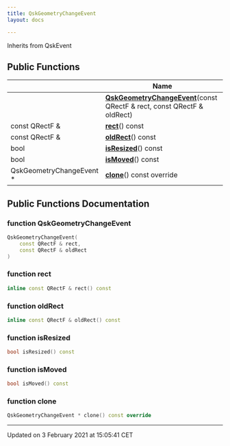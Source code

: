 ```yaml
---
title: QskGeometryChangeEvent
layout: docs

---
```





Inherits from QskEvent

## Public Functions

|                | Name           |
| -------------- | -------------- |
| | **[QskGeometryChangeEvent](/docs/classes/classQskGeometryChangeEvent/#function-qskgeometrychangeevent)**(const QRectF & rect, const QRectF & oldRect) |
| const QRectF & | **[rect](/docs/classes/classQskGeometryChangeEvent/#function-rect)**() const |
| const QRectF & | **[oldRect](/docs/classes/classQskGeometryChangeEvent/#function-oldrect)**() const |
| bool | **[isResized](/docs/classes/classQskGeometryChangeEvent/#function-isresized)**() const |
| bool | **[isMoved](/docs/classes/classQskGeometryChangeEvent/#function-ismoved)**() const |
| QskGeometryChangeEvent * | **[clone](/docs/classes/classQskGeometryChangeEvent/#function-clone)**() const override |

## Public Functions Documentation

### function QskGeometryChangeEvent

```cpp
QskGeometryChangeEvent(
    const QRectF & rect,
    const QRectF & oldRect
)
```


### function rect

```cpp
inline const QRectF & rect() const
```


### function oldRect

```cpp
inline const QRectF & oldRect() const
```


### function isResized

```cpp
bool isResized() const
```


### function isMoved

```cpp
bool isMoved() const
```


### function clone

```cpp
QskGeometryChangeEvent * clone() const override
```


-------------------------------

Updated on  3 February 2021 at 15:05:41 CET